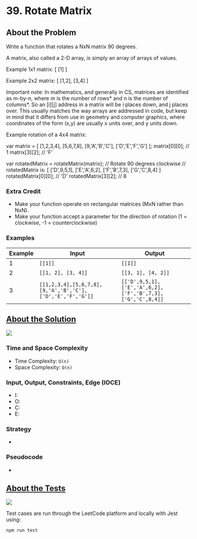 # 39. Rotate Matrix

## About the Problem

 Write a function that rotates a NxN matrix 90 degrees.

 A matrix, also called a 2-D array, is simply an array of arrays of values.

 Example 1x1 matrix:
   [ [1] ]

 Example 2x2 matrix:
  [ [1,2],
    [3,4] ]

 Important note:
   In mathematics, and generally in CS, matrices are identified as m-by-n, where m is
   the number of rows* and n is the number of columns*. So an [i][j] address in a matrix
   will be i places down, and j places over. This usually matches the way arrays are
   addressed in code, but keep in mind that it differs from use in geometry and computer
   graphics, where coordinates of the form (x,y) are usually x units over, and y units down.

 Example rotation of a 4x4 matrix:

 var matrix = [
  [1,2,3,4],
  [5,6,7,8],
  [9,'A','B','C'],
  ['D','E','F','G']
 ];
 matrix[0][0]; // 1
 matrix[3][2]; // 'F'

 var rotatedMatrix = rotateMatrix(matrix); // Rotate 90 degrees clockwise
 // rotatedMatrix is:
 [ ['D',9,5,1],
  ['E','A',6,2],
  ['F','B',7,3],
  ['G','C',8,4]
 ]
 rotatedMatrix[0][0]; // 'D'
 rotatedMatrix[3][2]; // 8

 ### Extra Credit

  - Make your function operate on rectangular matrices (MxN rather than NxN).
  - Make your function accept a parameter for the direction of rotation (1 = clockwise, -1 = counterclockwise)

### Examples

| Example| Input | Output |
| --- | --- | --- |
| 1 | `[[1]]` | `[[1]]` |
| 2 | `[[1, 2], [3, 4]]` | `[[3, 1], [4, 2]]` |
| 3 | `[[1,2,3,4],[5,6,7,8],[9,'A','B','C'],['D','E','F','G']]` | `[['D',9,5,1],['E','A',6,2],['F','B',7,3],['G','C',8,4]]` |

## <a href='./rotateMatrix.js'>About the Solution</a>

<img src='https://img.shields.io/badge/JavaScript-F7DF1E.svg?style=for-the-badge&logo=JavaScript&logoColor=black' />

<!-- Add Time and Space Complexity -->
### Time and Space Complexity
 - Time Complexity: `O(n)`
 - Space Complexity: `O(n)`

<!-- Planning -->
### Input, Output, Constraints, Edge (IOCE)

 - I:
 - O:
 - C:
 - E:

### Strategy
-

### Pseudocode
-

## <a href='./rotateMatrix.test.js'>About the Tests</a>

<img src='https://img.shields.io/badge/Jest-C21325.svg?style=for-the-badge&logo=Jest&logoColor=white' />

Test cases are run through the LeetCode platform and locally with Jest using:
```
npm run test
```
